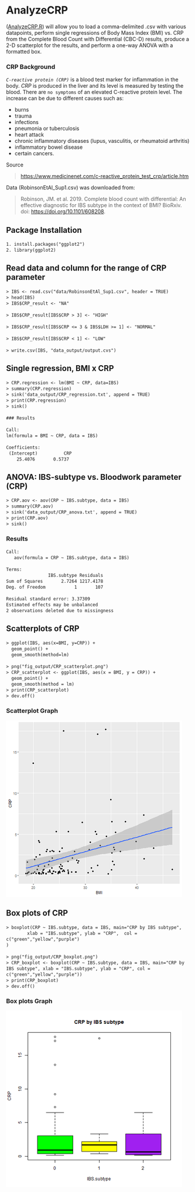 # AnalyzeCRP

([AnalyzeCRP.R](../master/scripts/AnalyzeCRP.R)) will allow you to load a comma-delimited .csv with various datapoints, perform single regressions of Body Mass Index (BMI) vs. CRP from the Complete Blood Count with Differential (CBC-D) results, produce a 2-D scatterplot for the results, and perform a one-way ANOVA with a formatted box. 

### CRP Background

*`C-reactive protein (CRP)`* is a blood test marker for inflammation in the body. *CRP* is produced in the liver and its level is measured by testing the blood. There are `no symptoms` of an elevated C-reactive protein level. The increase can be due to different causes such as: 
+ burns
+ trauma
+ infections
+ pneumonia or tuberculosis
+ heart attack
+ chronic inflammatory diseases (lupus, vasculitis, or rheumatoid arthritis) 
+ inflammatory bowel disease
+ certain cancers.

Source

> https://www.medicinenet.com/c-reactive_protein_test_crp/article.htm

Data (RobinsonEtAl_Sup1.csv) was downloaded from: 

> Robinson, JM. et al. 2019. Complete blood count with differential: An effective diagnostic for IBS subtype in the context of BMI? BioRxiv. doi: https://doi.org/10.1101/608208.

## Package Installation

```
1. install.packages("ggplot2")
2. library(ggplot2)

```
## Read data and column for the range of CRP parameter

```
> IBS <- read.csv("data/RobinsonEtAl_Sup1.csv", header = TRUE)
> head(IBS)
> IBS$CRP_result <- "NA"

> IBS$CRP_result[IBS$CRP > 3] <- "HIGH"

> IBS$CRP_result[IBS$CRP <= 3 & IBS$LDH >= 1] <- "NORMAL"

> IBS$CRP_result[IBS$CRP < 1] <- "LOW"

> write.csv(IBS, "data_output/output.cvs")

```
## Single regression, BMI x CRP

```
> CRP.regression <- lm(BMI ~ CRP, data=IBS)
> summary(CRP.regression)
> sink('data_output/CRP_regression.txt', append = TRUE)
> print(CRP.regression)
> sink()

### Results

Call:
lm(formula = BMI ~ CRP, data = IBS)

Coefficients:
 (Intercept)          CRP  
    25.4076       0.5737  

```
## ANOVA: IBS-subtype vs. Bloodwork parameter (CRP)

```
> CRP.aov <- aov(CRP ~ IBS.subtype, data = IBS)
> summary(CRP.aov)
> sink('data_output/CRP_anova.txt', append = TRUE)
> print(CRP.aov)
> sink()

```
### Results

```
Call:
   aov(formula = CRP ~ IBS.subtype, data = IBS)

Terms:
                IBS.subtype Residuals
Sum of Squares       2.7264 1217.4178
Deg. of Freedom           1       107

Residual standard error: 3.37309
Estimated effects may be unbalanced
2 observations deleted due to missingness

```
## Scatterplots of CRP

```
> ggplot(IBS, aes(x=BMI, y=CRP)) +
  geom_point() +    
  geom_smooth(method=lm) 

> png("fig_output/CRP_scatterplot.png")
> CRP_scatterplot <- ggplot(IBS, aes(x = BMI, y = CRP)) +
  geom_point() +    
  geom_smooth(method = lm) 
> print(CRP_scatterplot)
> dev.off()

```
### Scatterplot Graph 

![](fig_output/CRP_scatterplot.png)

## Box plots of CRP

```
> boxplot(CRP ~ IBS.subtype, data = IBS, main="CRP by IBS subtype", 
        xlab = "IBS.subtype", ylab = "CRP",  col = c("green","yellow","purple")
)

> png("fig_output/CRP_boxplot.png")
> CRP_boxplot <- boxplot(CRP ~ IBS.subtype, data = IBS, main="CRP by IBS subtype", xlab = "IBS.subtype", ylab = "CRP", col = c("green","yellow","purple"))
> print(CRP_boxplot)
> dev.off()

```
### Box plots Graph

![](fig_output/CRP_boxplot.png)
##
